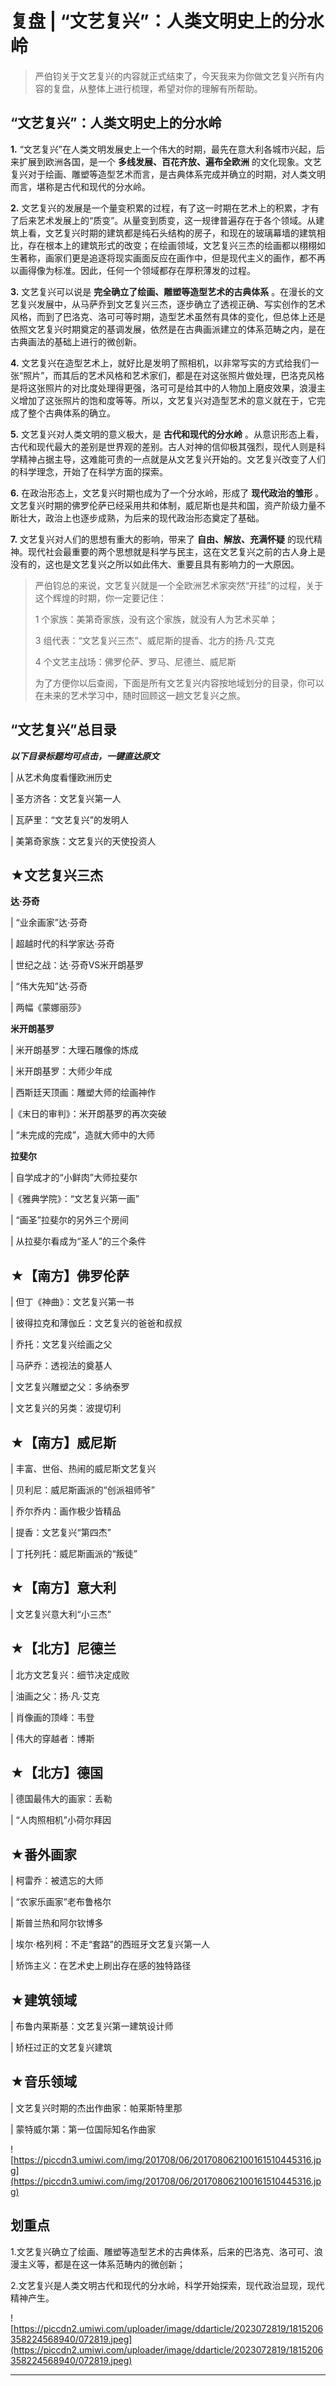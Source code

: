 # 复盘 | “文艺复兴”：人类文明史上的分水岭

> 严伯钧关于文艺复兴的内容就正式结束了，今天我来为你做文艺复兴所有内容的复盘，从整体上进行梳理，希望对你的理解有所帮助。

## “文艺复兴”：人类文明史上的分水岭

 **1.** “文艺复兴”在人类文明发展史上一个伟大的时期，最先在意大利各城市兴起，后来扩展到欧洲各国，是一个 **多线发展、百花齐放、遍布全欧洲** 的文化现象。文艺复兴对于绘画、雕塑等造型艺术而言，是古典体系完成并确立的时期，对人类文明而言，堪称是古代和现代的分水岭。

 **2.** 文艺复兴的发展是一个量变积累的过程，有了这一时期在艺术上的积累，才有了后来艺术发展上的“质变”。从量变到质变，这一规律普遍存在于各个领域。从建筑上看，文艺复兴时期的建筑都是纯石头结构的房子，和现在的玻璃幕墙的建筑相比，存在根本上的建筑形式的改变；在绘画领域，文艺复兴三杰的绘画都以栩栩如生著称，画家们更是追逐将现实画面反应在画作中，但是现代主义的画作，都不再以画得像为标准。因此，任何一个领域都存在厚积薄发的过程。

 **3.** 文艺复兴可以说是 **完全确立了绘画、雕塑等造型艺术的古典体系** 。在漫长的文艺复兴发展中，从马萨乔到文艺复兴三杰，逐步确立了透视正确、写实创作的艺术风格，而到了巴洛克、洛可可等时期，造型艺术虽然有具体的变化，但总体上还是依照文艺复兴时期奠定的基调发展，依然是在古典画派建立的体系范畴之内，是在古典画法的基础上进行的微创新。

 **4.** 文艺复兴在造型艺术上，就好比是发明了照相机，以非常写实的方式给我们一张“照片”，而其后的艺术风格和艺术家们，都是在对这张照片做处理，巴洛克风格是将这张照片的对比度处理得更强，洛可可是给其中的人物加上磨皮效果，浪漫主义增加了这张照片的饱和度等等。所以，文艺复兴对造型艺术的意义就在于，它完成了整个古典体系的确立。

 **5.** 文艺复兴对人类文明的意义极大，是 **古代和现代的分水岭** 。从意识形态上看，古代和现代最大的差别是世界观的差别。古人对神的信仰极其强烈，现代人则是科学精神占据主导，这难能可贵的一点就是从文艺复兴开始的。文艺复兴改变了人们的科学理念，开始了在科学方面的探索。

 **6.** 在政治形态上，文艺复兴时期也成为了一个分水岭，形成了 **现代政治的雏形** 。文艺复兴时期的佛罗伦萨已经采用共和体制，威尼斯也是共和国，资产阶级力量不断壮大，政治上也逐步成熟，为后来的现代政治形态奠定了基础。

 **7.** 文艺复兴对人们的思想有重大的影响，带来了 **自由、解放、充满怀疑** 的现代精神。现代社会最重要的两个思想就是科学与民主，这在文艺复兴之前的古人身上是没有的，这也是文艺复兴之所以如此伟大、重要且具有影响力的一大原因。

> 严伯钧总的来说，文艺复兴就是一个全欧洲艺术家突然“开挂”的过程，关于这个辉煌的时期，你一定要记住：
> 
> 1 个家族：美第奇家族，没有这个家族，就没有人为艺术买单；
> 
> 3 组代表：“文艺复兴三杰”、威尼斯的提香、北方的扬·凡·艾克
> 
> 4 个文艺主战场：佛罗伦萨、罗马、尼德兰、威尼斯
> 
> 
> 
> 
> 
> 为了方便你以后查阅，下面是所有文艺复兴内容按地域划分的目录，你可以在未来的艺术学习中，随时回顾这一趟文艺复兴之旅。

## “文艺复兴”总目录

 ***以下目录标题均可点击，一键直达原文***

| 从艺术角度看懂欧洲历史

| 圣方济各：文艺复兴第一人

| 瓦萨里：“文艺复兴”的发明人

| 美第奇家族：文艺复兴的天使投资人

## ★文艺复兴三杰

 **达·芬奇**

| “业余画家”达·芬奇

| 超越时代的科学家达·芬奇

| 世纪之战：达·芬奇VS米开朗基罗

| “伟大先知”达·芬奇

| 两幅《蒙娜丽莎》

 **米开朗基罗**

| 米开朗基罗：大理石雕像的炼成

| 米开朗基罗：大师少年成

| 西斯廷天顶画：雕塑大师的绘画神作

|《末日的审判》：米开朗基罗的再次突破

| “未完成的完成”，造就大师中的大师

 **拉斐尔**

| 自学成才的“小鲜肉”大师拉斐尔

|《雅典学院》：“文艺复兴第一画”

| “画圣”拉斐尔的另外三个房间

| 从拉斐尔看成为“圣人”的三个条件

## ★【南方】佛罗伦萨

| 但丁《神曲》：文艺复兴第一书

| 彼得拉克和薄伽丘：文艺复兴的爸爸和叔叔

| 乔托：文艺复兴绘画之父

| 马萨乔：透视法的奠基人

| 文艺复兴雕塑之父：多纳泰罗

| 文艺复兴的另类：波提切利

## ★【南方】威尼斯

| 丰富、世俗、热闹的威尼斯文艺复兴

| 贝利尼：威尼斯画派的“创派祖师爷”

| 乔尔乔内：画作极少皆精品

| 提香：文艺复兴“第四杰”

| 丁托列托：威尼斯画派的“叛徒”

## ★【南方】意大利

| 文艺复兴意大利“小三杰”

## ★【北方】尼德兰

| 北方文艺复兴：细节决定成败

| 油画之父：扬·凡·艾克

| 肖像画的顶峰：韦登

| 伟大的穿越者：博斯

## ★【北方】德国

| 德国最伟大的画家：丢勒

| “人肉照相机”小荷尔拜因

## ★番外画家

| 柯雷乔：被遗忘的大师

| “农家乐画家”老布鲁格尔

| 斯普兰热和阿尔钦博多

| 埃尔·格列柯：不走“套路”的西班牙文艺复兴第一人

| 矫饰主义：在艺术史上刷出存在感的独特路径

## ★建筑领域

| 布鲁内莱斯基：文艺复兴第一建筑设计师

| 矫枉过正的文艺复兴建筑

## ★音乐领域

| 文艺复兴时期的杰出作曲家：帕莱斯特里那

| 蒙特威尔第：第一位国际知名作曲家

![https://piccdn3.umiwi.com/img/201708/06/201708062100161510445316.jpg](https://piccdn3.umiwi.com/img/201708/06/201708062100161510445316.jpg)

## 划重点

1.文艺复兴确立了绘画、雕塑等造型艺术的古典体系，后来的巴洛克、洛可可、浪漫主义等，都是在这一体系范畴内的微创新；

2.文艺复兴是人类文明古代和现代的分水岭，科学开始探索，现代政治显现，现代精神产生。

![https://piccdn2.umiwi.com/uploader/image/ddarticle/2023072819/1815206358224568940/072819.jpeg](https://piccdn2.umiwi.com/uploader/image/ddarticle/2023072819/1815206358224568940/072819.jpeg)

---
